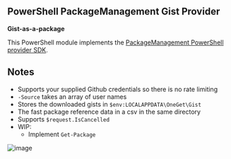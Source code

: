 PowerShell PackageManagement Gist Provider
-
**Gist-as-a-package**

This PowerShell module implements the [PackageManagement PowerShell provider SDK]( http://oneget.org/provider-ps.zip).


Notes
-
* Supports your supplied Github credentials so there is no rate limiting
* `-Source` takes an array of user names
* Stores the downloaded gists in `$env:LOCALAPPDATA\OneGet\Gist`
* The fast package reference data in a csv in the same directory
* Supports `$request.IsCancelled`
* WIP:
	* Implement `Get-Package` 

![image](https://raw.githubusercontent.com/dfinke/OneGetGistProvider/master/images/OneGetProvider.gif)
